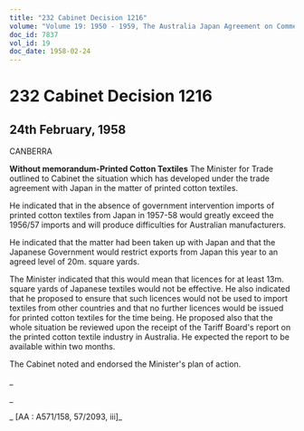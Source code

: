 ```yaml
---
title: "232 Cabinet Decision 1216"
volume: "Volume 19: 1950 - 1959, The Australia Japan Agreement on Commerce"
doc_id: 7837
vol_id: 19
doc_date: 1958-02-24
---
```


# 232 Cabinet Decision 1216

## 24th February, 1958

CANBERRA

**Without memorandum-Printed Cotton Textiles** The Minister for Trade outlined to Cabinet the situation which has developed under the trade agreement with Japan in the matter of printed cotton textiles.

He indicated that in the absence of government intervention imports of printed cotton textiles from Japan in 1957-58 would greatly exceed the 1956/57 imports and will produce difficulties for Australian manufacturers.

He indicated that the matter had been taken up with Japan and that the Japanese Government would restrict exports from Japan this year to an agreed level of 20m. square yards.

The Minister indicated that this would mean that licences for at least 13m. square yards of Japanese textiles would not be effective. He also indicated that he proposed to ensure that such licences would not be used to import textiles from other countries and that no further licences would be issued for printed cotton textiles for the time being. He proposed also that the whole situation be reviewed upon the receipt of the Tariff Board's report on the printed cotton textile industry in Australia. He expected the report to be available within two months.

The Cabinet noted and endorsed the Minister's plan of action.

_

_

_ [AA : A571/158, 57/2093, iii]_
